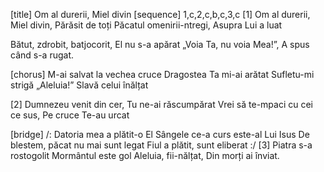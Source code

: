 [title] Om al durerii, Miel divin
[sequence] 1,c,2,c,b,c,3,c
[1]
Om al durerii, Miel divin,
Părăsit de toți
Păcatul omenirii-ntregi,
Asupra Lui a luat

Bătut, zdrobit, batjocorit,
El nu s-a apărat
„Voia Ta, nu voia Mea!”,
A spus când s-a rugat.

[chorus]
M-ai salvat la vechea cruce
Dragostea Ta mi-ai arătat
Sufletu-mi strigă „Aleluia!”
Slavă celui înălțat

[2]
Dumnezeu venit din cer,
Tu ne-ai răscumpărat
Vrei să te-mpaci cu cei ce sus,
Pe cruce Te-au urcat

[bridge]
/: Datoria mea a plătit-o El
Sângele ce-a curs este-al Lui Isus
De blestem, păcat nu mai sunt legat
Fiul a plătit, sunt eliberat :/
[3]
Piatra s-a rostogolit
Mormântul este gol
Aleluia, fii-nălțat,
Din morți ai înviat.

